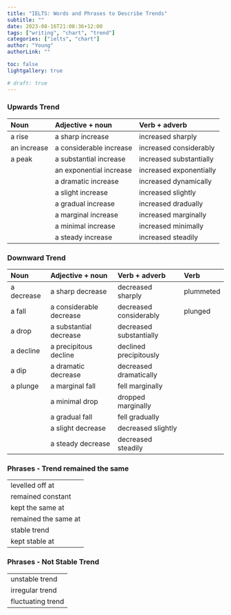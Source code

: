```yaml
---
title: "IELTS: Words and Phrases to Describe Trends"
subtitle: ""
date: 2023-08-16T21:08:36+12:00
tags: ["writing", "chart", "trend"]
categories: ["ielts", "chart"]
author: "Young"
authorLink: ""

toc: false
lightgallery: true

# draft: true
---
```


### Upwards Trend

| Noun          | Adjective + noun          | Verb + adverb         |
|:--------------|:--------------------------|:----------------------|
| a rise        | a sharp increase          | increased sharply     |
| an increase   | a considerable increase   | increased considerably |
| a peak        | a substantial increase    | increased substantially |
|               | an exponential increase   | increased exponentially |
|               | a dramatic increase       | increased dynamically |
|               | a slight increase | increased slightly |
|               | a gradual increase | increased dradually |
|               | a marginal increase | increased marginally |
|               | a minimal increase | increased minimally |
|               | a steady increase | increased steadily |

### Downward Trend

| Noun          | Adjective + noun          | Verb + adverb         | Verb      |
|:--------------|:--------------------------|:----------------------|:----------|
| a decrease | a sharp decrease | decreased sharply | plummeted |
| a fall | a considerable decrease | decreased considerably | plunged |
| a drop | a substantial decrease | decreased substantially |
| a decline |  a precipitous decline | declined precipitously |
| a dip | a dramatic decrease | decreased dramatically |
| a plunge | a marginal fall | fell marginally |
| | a minimal drop | dropped marginally |
| | a gradual fall | fell gradually |
| | a slight decrease | decreased slightly |
| | a steady decrease | decreased steadily |

### Phrases - Trend remained the same

||
|:--------------|
| levelled off at |
| remained constant |
| kept the same at |
| remained the same at |
| stable trend |
| kept stable at |

### Phrases - Not Stable Trend

||
|:--------------|
| unstable trend |
| irregular trend |
| fluctuating trend |